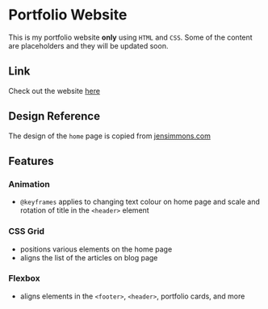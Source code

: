 # Portfolio Website

This is my portfolio website **only** using `HTML` and `CSS`. Some of the content are placeholders and they will be updated soon.

## Link

Check out the website [here](https://jungah.netlify.app/)

## Design Reference

The design of the `home` page is copied from [jensimmons.com](https://labs.jensimmons.com/2017/03-004.html)

## Features

### Animation

- `@keyframes` applies to changing text colour on home page and scale and rotation of title in the `<header>` element

### CSS Grid

- positions various elements on the home page
- aligns the list of the articles on blog page

### Flexbox

- aligns elements in the `<footer>`, `<header>`, portfolio cards, and more
